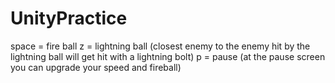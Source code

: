 # UnityPractice

space = fire ball
z =  lightning ball (closest enemy to the enemy hit by the lightning ball will get hit with a lightning bolt)
p = pause (at the pause screen you can upgrade your speed and fireball)
